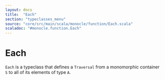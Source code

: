 ```yaml
---
layout: docs
title:  "Each"
section: "typeclasses_menu"
source: "core/src/main/scala/monocle/function/Each.scala"
scaladoc: "#monocle.function.Each"
---
```

# Each

`Each` is a typeclass that defines a `Traversal` from a monomorphic container `S` to all of its elements of type `A`.
